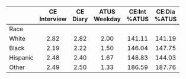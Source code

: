 
|                      | CE<br>Interview |  CE<br>Diary | ATUS<br>Weekday | CE:Int<br>%ATUS | CE:Dia<br>%ATUS |
| -------------------- | :----------: | :----------: | :----------: | :----------: | :----------: |
| Race                 |              |              |              |              |              |
| White                |         2.82 |         2.82 |         2.00 |       141.11 |       141.19 |
| Black                |         2.19 |         2.22 |         1.50 |       146.04 |       147.75 |
| Hispanic             |         2.48 |         2.40 |         1.67 |       148.83 |       144.03 |
| Other                |         2.49 |         2.50 |         1.33 |       186.59 |       187.76 |

